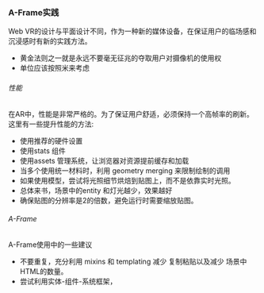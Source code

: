 ### A-Frame实践
Web VR的设计与平面设计不同，作为一种新的媒体设备，在保证用户的临场感和沉浸感时有新的实践方法。

* 黄金法则之一就是永远不要毫无征兆的夺取用户对摄像机的使用权
* 单位应该按照米来考虑

###### 性能
在AR中，性能是非常严格的。为了保证用户舒适，必须保持一个高帧率的刷新。这里有一些提升性能的方法:

* 使用推荐的硬件设置
* 使用stats 组件
* 使用assets 管理系统，让浏览器对资源提前缓存和加载
* 当多个使用统一材料时，利用 geometry merging 来限制绘制的调用
* 如果使用模型，尝试将光照细节烘焙到贴图上，而不是依靠实时光照。
* 总体来书，场景中的entity 和灯光越少，效果越好
* 确保贴图的分辨率是2的倍数，避免运行时需要缩放贴图。

###### A-Frame
A-Frame使用中的一些建议

* 不要重复，充分利用 mixins 和 templating 减少 复制粘贴以及减少 场景中HTML的数量。
* 尝试利用实体-组件-系统框架，

